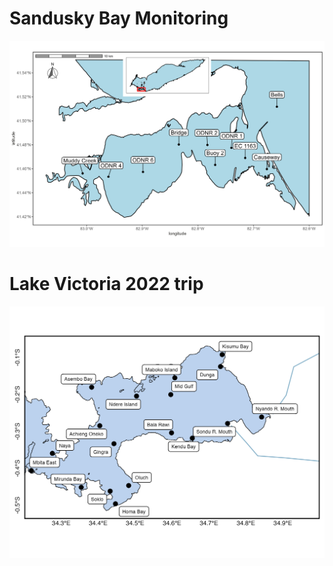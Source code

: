 # Sandusky Bay Monitoring

<center>

![Sampling locations in Sandusky Bay](https://github.com/Aquatic-Microbiomes-Lab/Aquatic-Microbiomes-Lab/blob/main/Sandusky_Bay_Monitoring/SB%20Map/MapWithInset.png)

</center>

# Lake Victoria 2022 trip

<center>

![Sampling locations in Lake Victoria](https://github.com/Aquatic-Microbiomes-Lab/Aquatic-Microbiomes-Lab/blob/main/Kates_Secret_Special_Files/Kate's%20extra%20secret%20files/Winam%20Gulf.png)

</center>
